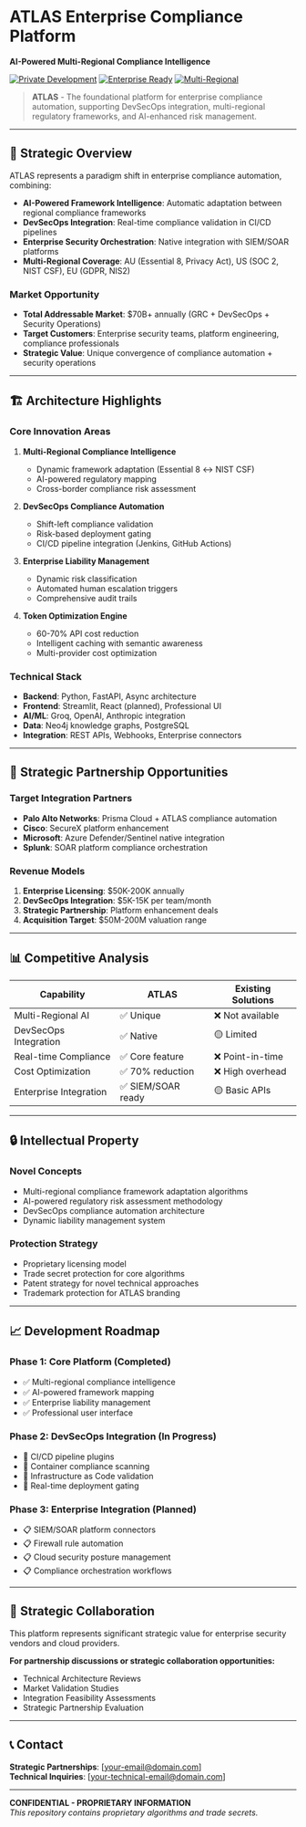 # ATLAS Enterprise Compliance Platform
**AI-Powered Multi-Regional Compliance Intelligence**

[![Private Development](https://img.shields.io/badge/Status-Private%20Development-red)](https://github.com)
[![Enterprise Ready](https://img.shields.io/badge/Enterprise-Ready-green)](https://github.com)
[![Multi-Regional](https://img.shields.io/badge/Coverage-AU%20|%20US%20|%20EU-blue)](https://github.com)

> **ATLAS** - The foundational platform for enterprise compliance automation, supporting DevSecOps integration, multi-regional regulatory frameworks, and AI-enhanced risk management.

---

## 🎯 Strategic Overview

ATLAS represents a paradigm shift in enterprise compliance automation, combining:

- **AI-Powered Framework Intelligence**: Automatic adaptation between regional compliance frameworks
- **DevSecOps Integration**: Real-time compliance validation in CI/CD pipelines  
- **Enterprise Security Orchestration**: Native integration with SIEM/SOAR platforms
- **Multi-Regional Coverage**: AU (Essential 8, Privacy Act), US (SOC 2, NIST CSF), EU (GDPR, NIS2)

### Market Opportunity
- **Total Addressable Market**: $70B+ annually (GRC + DevSecOps + Security Operations)
- **Target Customers**: Enterprise security teams, platform engineering, compliance professionals
- **Strategic Value**: Unique convergence of compliance automation + security operations

---

## 🏗️ Architecture Highlights

### Core Innovation Areas
1. **Multi-Regional Compliance Intelligence**
   - Dynamic framework adaptation (Essential 8 ↔ NIST CSF)
   - AI-powered regulatory mapping
   - Cross-border compliance risk assessment

2. **DevSecOps Compliance Automation** 
   - Shift-left compliance validation
   - Risk-based deployment gating
   - CI/CD pipeline integration (Jenkins, GitHub Actions)

3. **Enterprise Liability Management**
   - Dynamic risk classification
   - Automated human escalation triggers
   - Comprehensive audit trails

4. **Token Optimization Engine**
   - 60-70% API cost reduction
   - Intelligent caching with semantic awareness
   - Multi-provider cost optimization

### Technical Stack
- **Backend**: Python, FastAPI, Async architecture
- **Frontend**: Streamlit, React (planned), Professional UI
- **AI/ML**: Groq, OpenAI, Anthropic integration
- **Data**: Neo4j knowledge graphs, PostgreSQL
- **Integration**: REST APIs, Webhooks, Enterprise connectors

---

## 🎯 Strategic Partnership Opportunities

### Target Integration Partners
- **Palo Alto Networks**: Prisma Cloud + ATLAS compliance automation
- **Cisco**: SecureX platform enhancement
- **Microsoft**: Azure Defender/Sentinel native integration
- **Splunk**: SOAR platform compliance orchestration

### Revenue Models
1. **Enterprise Licensing**: $50K-200K annually
2. **DevSecOps Integration**: $5K-15K per team/month
3. **Strategic Partnership**: Platform enhancement deals
4. **Acquisition Target**: $50M-200M valuation range

---

## 📊 Competitive Analysis

| Capability | **ATLAS** | **Existing Solutions** |
|-----------|-----------|----------------------|
| Multi-Regional AI | ✅ Unique | ❌ Not available |
| DevSecOps Integration | ✅ Native | 🟡 Limited |
| Real-time Compliance | ✅ Core feature | ❌ Point-in-time |
| Cost Optimization | ✅ 70% reduction | ❌ High overhead |
| Enterprise Integration | ✅ SIEM/SOAR ready | 🟡 Basic APIs |

---

## 🔒 Intellectual Property

### Novel Concepts
- Multi-regional compliance framework adaptation algorithms
- AI-powered regulatory risk assessment methodology
- DevSecOps compliance automation architecture
- Dynamic liability management system

### Protection Strategy
- Proprietary licensing model
- Trade secret protection for core algorithms
- Patent strategy for novel technical approaches
- Trademark protection for ATLAS branding

---

## 📈 Development Roadmap

### Phase 1: Core Platform (Completed)
- ✅ Multi-regional compliance intelligence
- ✅ AI-powered framework mapping
- ✅ Enterprise liability management
- ✅ Professional user interface

### Phase 2: DevSecOps Integration (In Progress)
- 🔄 CI/CD pipeline plugins
- 🔄 Container compliance scanning
- 🔄 Infrastructure as Code validation
- 🔄 Real-time deployment gating

### Phase 3: Enterprise Integration (Planned)
- 📋 SIEM/SOAR platform connectors
- 📋 Firewall rule automation
- 📋 Cloud security posture management
- 📋 Compliance orchestration workflows

---

## 🤝 Strategic Collaboration

This platform represents significant strategic value for enterprise security vendors and cloud providers. 

**For partnership discussions or strategic collaboration opportunities:**
- Technical Architecture Reviews
- Market Validation Studies  
- Integration Feasibility Assessments
- Strategic Partnership Evaluation

---

## 📞 Contact

**Strategic Partnerships**: [your-email@domain.com]  
**Technical Inquiries**: [your-technical-email@domain.com]

---

**CONFIDENTIAL - PROPRIETARY INFORMATION**  
*This repository contains proprietary algorithms and trade secrets.*